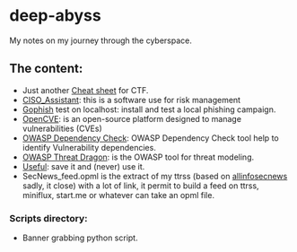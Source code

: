# deep-abyss

My notes on my journey through the cyberspace.

## The content:

- Just another [Cheat sheet](https://github.com/SharkUncle/deep-abyss/blob/master/Cheat_sheet.md) for CTF.
- [CISO_Assistant](https://github.com/SharkUncle/deep-abyss/blob/master/CISO_assistant.md): this is a software use for risk management
- [Gophish](https://github.com/SharkUncle/deep-abyss/blob/master/Gophish.md) test on localhost: install and test a local phishing campaign.
- [OpenCVE](https://github.com/SharkUncle/deep-abyss/blob/master/opencve.md): is an open-source platform designed to manage vulnerabilities (CVEs)
- [OWASP Dependency Check](https://github.com/SharkUncle/deep-abyss/blob/master/OWASP_DC/OWASP_DC.md): OWASP Dependency Check tool help to identify Vulnerability dependencies.
- [OWASP Threat Dragon](https://github.com/SharkUncle/deep-abyss/blob/master/OWASP_TD/threatdragon.md): is the OWASP tool for threat modeling. 
- [Useful](https://github.com/SharkUncle/deep-abyss/blob/master/Useful.md): save it and (never) use it.
- SecNews_feed.opml is the extract of my ttrss (based on [allinfosecnews](https://github.com/foorilla/allinfosecnews_sources) sadly, it close) with a lot of link, it permit to build a feed on ttrss, miniflux, start.me or whatever can take an opml file.

### Scripts directory:

- Banner grabbing python script.
